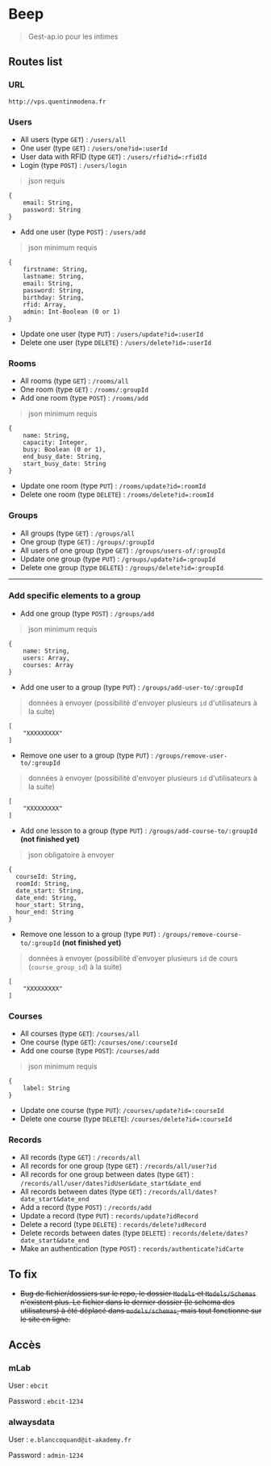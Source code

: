 # Beep
> Gest-ap.io pour les intimes

## Routes list

### URL
`http://vps.quentinmodena.fr`

### Users
* All users (type `GET`) : `/users/all`
* One user (type `GET`) : `/users/one?id=:userId`
* User data with RFID (type `GET`) : `/users/rfid?id=:rfidId`
* Login (type `POST`) : `/users/login`
> json requis
```
{
    email: String,
    password: String
}
```
* Add one user (type `POST`) : `/users/add`
> json minimum requis
```
{
    firstname: String,
    lastname: String,
    email: String,
    password: String,
    birthday: String,
    rfid: Array,
    admin: Int-Boolean (0 or 1)
}
```
* Update one user (type `PUT`) : `/users/update?id=:userId`
* Delete one user (type `DELETE`) : `/users/delete?id=:userId`

### Rooms
* All rooms (type `GET`) : `/rooms/all`
* One room (type `GET`) : `/rooms/:groupId`
* Add one room (type `POST`) : `/rooms/add`
> json minimum requis
````
{
    name: String,
    capacity: Integer,
    busy: Boolean (0 or 1),
    end_busy_date: String,
    start_busy_date: String
}
````
* Update one room (type `PUT`) : `/rooms/update?id=:roomId` 
* Delete one room (type `DELETE`) : `/rooms/delete?id=:roomId`

### Groups
* All groups (type `GET`) : `/groups/all`
* One group (type `GET`) : `/groups/:groupId`
* All users of one group (type `GET`) : `/groups/users-of/:groupId`
* Update one group (type `PUT`) : `/groups/update?id=:groupId`
* Delete one group (type `DELETE`) : `/groups/delete?id=:groupId`
---
### Add specific elements to a group
* Add one group (type `POST`) : `/groups/add`
> json minimum requis
````
{
    name: String,
    users: Array,
    courses: Array
}
````
* Add one user to a group (type `PUT`) : `/groups/add-user-to/:groupId`
> données à envoyer (possibilité d'envoyer plusieurs `id` d'utilisateurs à la suite)
````
[
    "XXXXXXXXX"
]
````
* Remove one user to a group (type `PUT`) : `/groups/remove-user-to/:groupId`
> données à envoyer (possibilité d'envoyer plusieurs `id` d'utilisateurs à la suite)
````
[
    "XXXXXXXXX"
]
````
* Add one lesson to a group (type `PUT`) : `/groups/add-course-to/:groupId` **(not finished yet)**
> json obligatoire à envoyer
````
{
  courseId: String,
  roomId: String,
  date_start: String,
  date_end: String,
  hour_start: String,
  hour_end: String
}
````
* Remove one lesson to a group (type `PUT`) : `/groups/remove-course-to/:groupId` **(not finished yet)**
> données à envoyer (possibilité d'envoyer plusieurs `id` de cours (`course_group_id`) à la suite)
````
[
    "XXXXXXXXX"
]
````

### Courses
* All courses (type `GET`): `/courses/all`
* One course (type `GET`): `/courses/one/:courseId`
* Add one course (type `POST`): `/courses/add`
> json minimum requis
```
{
    label: String
}
```
* Update one course (type `PUT`): `/courses/update?id=:courseId`
* Delete one course (type `DELETE`): `/courses/delete?id=:courseId`

### Records
* All records (type `GET`) : `/records/all`
* All records for one group (type `GET`) : `/records/all/user?id`
* All records for one group between dates (type `GET`) : `/records/all/user/dates?idUser&date_start&date_end`
* All records between dates (type `GET`) : `/records/all/dates?date_start&date_end`
* Add a record (type `POST`) : `/records/add`
* Update a record (type `PUT`) : `records/update?idRecord`
* Delete a record (type `DELETE`) : `records/delete?idRecord`
* Delete records between dates (type `DELETE`) : `records/delete/dates?date_start&date_end`
* Make an authentication (type `POST`) : `records/authenticate?idCarte`

## To fix
* ~~Bug de fichier/dossiers sur le repo, le dossier `Models` et `Models/Schemas` n'existent plus. Le fichier dans le dernier dossier (le schema des utilisateurs) à été déplacé dans `models/schemas`, mais tout fonctionne sur le site en ligne.~~

## Accès
### mLab
User : `ebcit`

Password : `ebcit-1234`

### alwaysdata
User : `e.blanccoquand@it-akademy.fr`

Password : `admin-1234`
